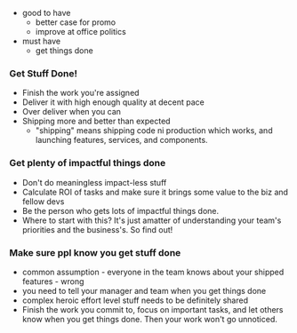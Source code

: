 - good to have
	- better case for promo
	- improve at office politics
- must have
	- get things done

### Get Stuff Done!
- Finish the work you're assigned
- Deliver it with high enough quality at decent pace
- Over deliver when you can
- Shipping more and better than expected
	-  "shipping" means shipping code ni production which works, and launching features, services, and components.

### Get plenty of impactful things done
- Don't do meaningless impact-less stuff
- Calculate ROI of tasks and make sure it brings some value to the biz and fellow devs
- Be the person who gets lots of impactful things done. 
- Where to start with this? It's just amatter of understanding your team's priorities and the business's. So find out!

### Make sure ppl know you get stuff done
- common assumption - everyone in the team knows about your shipped features - wrong
- you need to tell your manager and team when you get things done
- complex heroic effort level stuff needs to be definitely shared
- Finish the work you commit to, focus on important tasks, and let others know when you get things done. Then your work won't go unnoticed.